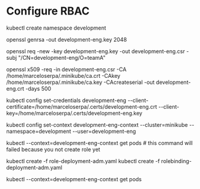 # Configure RBAC

kubectl create namespace development

openssl genrsa -out development-eng.key 2048

openssl req -new -key development-eng.key -out development-eng.csr -subj "/CN=development-eng/O=teamA"

openssl x509 -req -in development-eng.csr -CA /home/marceloserpa/.minikube/ca.crt -CAkey /home/marceloserpa/.minikube/ca.key -CAcreateserial -out development-eng.crt -days 500

kubectl config set-credentials development-eng --client-certificate=/home/marceloserpa/.certs/development-eng.crt  --client-key=/home/marceloserpa/.certs/development-eng.key

kubectl config set-context development-eng-context --cluster=minikube --namespace=development --user=development-eng

kubectl --context=development-eng-context get pods # this command will failed because you not create role yet

kubectl create -f role-deployment-adm.yaml
kubectl create -f rolebinding-deployment-adm.yaml

kubectl --context=development-eng-context get pods

